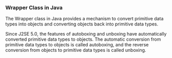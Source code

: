 ### Wrapper Class in Java

The Wrapper class in Java provides a mechanism to convert primitive data types into objects and converting objects back into primitive data types.

Since J2SE 5.0, the features of autoboxing and unboxing have automatically converted primitive data types to objects. The automatic conversion from primitive data types to objects is called autoboxing, and the reverse conversion from objects to primitive data types is called unboxing.